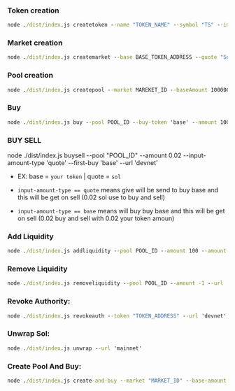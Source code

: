 ### Token creation
```cmd
node ./dist/index.js createtoken --name "TOKEN_NAME" --symbol "TS" --image "TOKEN_IMAGE_LINK" --decimals 5 --website "web_link" --initial-minting 1000000 --url devnet
```

### Market creation
```cmd
node ./dist/index.js createmarket --base BASE_TOKEN_ADDRESS --quote "So11111111111111111111111111111111111111112" --order-size 0.01 --price-tick 0.1 --url devnet
```

### Pool creation
```cmd
node ./dist/index.js createpool --market MAREKET_ID --baseAmount 100000 --quoteAmount 0.1 --url devnet
```

### Buy
```cmd
node ./dist/index.js buy --pool POOL_ID --buy-token 'base' --amount 100
```

### BUY SELL
node ./dist/index.js buysell --pool "POOL_ID" --amount 0.02 --input-amount-type 'quote' --first-buy 'base' --url 'devnet'

* EX: base = `your token` | quote = `sol`

- `input-amount-type == quote` means give will be send to buy base and this will be get on sell (0.02 sol use to buy and sell)

- `input-amount-type == base` means will buy buy base and this will be get on sell (0.02 buy and sell with 0.02 your token amoun)


### Add Liquidity
```cmd
node ./dist/index.js addliquidity --pool POOL_ID --amount 100 --amount-side 'base'
```

### Remove Liquidity
```cmd
node ./dist/index.js removeliquidity --pool POOL_ID --amount -1 --url 'devnet'
```

### Revoke Authority:
```cmd
node ./dist/index.js revokeauth --token "TOKEN_ADDRESS" --url 'devnet'
```

### Unwrap Sol:
```cmd
node ./dist/index.js unwrap --url 'mainnet'
```

### Create Pool And Buy:
```cmd
node ./dist/index.js create-and-buy --market "MARKET_ID" --base-amount 1000 --quote-amount 1 --buy-token 'base' --buy-amount 10 --url 'mainnet'
```